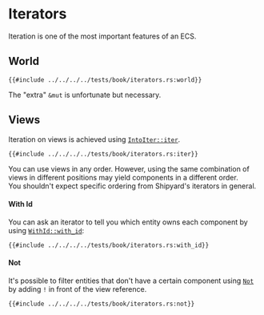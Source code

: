 # Iterators

Iteration is one of the most important features of an ECS.

## World

```rust, noplaypen
{{#include ../../../../tests/book/iterators.rs:world}}
```

The "extra" `&mut` is unfortunate but necessary.

## Views

Iteration on views is achieved using [`IntoIter::iter`](https://docs.rs/shipyard/0.8/shipyard/trait.IntoIter.html#tymethod.iter).

```rust, noplaypen
{{#include ../../../../tests/book/iterators.rs:iter}}
```

You can use views in any order. However, using the same combination of views in different positions may yield components in a different order.  
You shouldn't expect specific ordering from Shipyard's iterators in general.

#### With Id

You can ask an iterator to tell you which entity owns each component by using [`WithId::with_id`](https://docs.rs/shipyard/0.8/shipyard/trait.IntoWithId.html#method.with_id):

```rust, noplaypen
{{#include ../../../../tests/book/iterators.rs:with_id}}
```

#### Not

It's possible to filter entities that don't have a certain component using [`Not`](https://docs.rs/shipyard/0.8/shipyard/struct.Not.html) by adding `!` in front of the view reference.

```rust, noplaypen
{{#include ../../../../tests/book/iterators.rs:not}}
```
